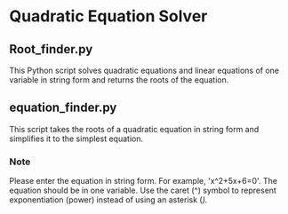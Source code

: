 # Quadratic Equation Solver

## Root_finder.py
This Python script solves quadratic equations and linear equations of one variable in string form and returns the roots of the equation.

## equation_finder.py
This script takes the roots of a quadratic equation in string form and simplifies it to the simplest equation.

### Note
Please enter the equation in string form. For example, 'x^2+5x+6=0'.
The equation should be in one variable.
Use the caret (^) symbol to represent exponentiation (power) instead of using an asterisk (*).*



